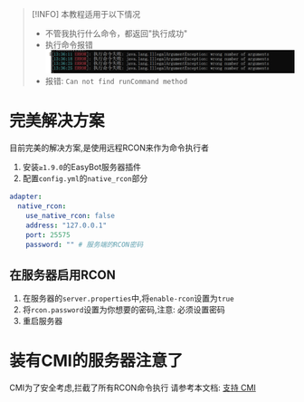 > [!INFO] 本教程适用于以下情况
> - 不管我执行什么命令，都返回"执行成功"
> - 执行命令报错
>   ![图片](./assets/rcon_error_1.png)
> - 报错: `Can not find runCommand method`

# 完美解决方案

目前完美的解决方案,是使用远程RCON来作为命令执行者

1. 安装`≥1.9.0`的EasyBot服务器插件
2. 配置`config.yml`的`native_rcon`部分
```yaml
adapter:
  native_rcon:
    use_native_rcon: false
    address: "127.0.0.1"
    port: 25575
    password: "" # 服务端的RCON密码
```

## 在服务器启用RCON
1. 在服务器的`server.properties`中,将`enable-rcon`设置为`true`
2. 将`rcon.password`设置为你想要的密码,注意: 必须设置密码
3. 重启服务器


# 装有CMI的服务器注意了

CMI为了安全考虑,拦截了所有RCON命令执行 请参考本文档: [支持 CMI](/cmi.md)